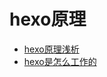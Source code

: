 # hexo原理
+ [hexo原理浅析](https://segmentfault.com/a/1190000008784436)
+ [hexo是怎么工作的](http://coderunthings.com/2017/08/20/howhexoworks/)
